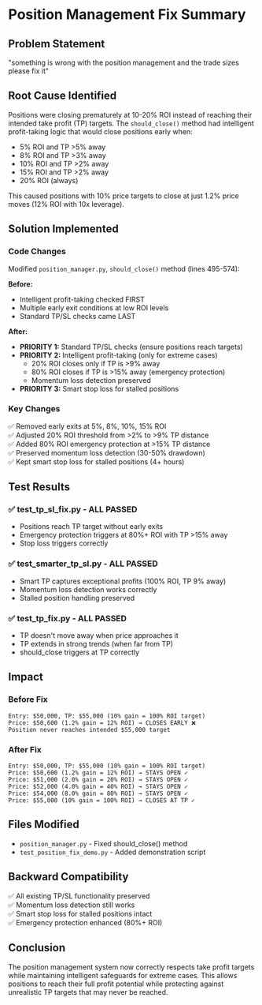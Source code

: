 # Position Management Fix Summary

## Problem Statement
"something is wrong with the position management and the trade sizes please fix it"

## Root Cause Identified
Positions were closing prematurely at 10-20% ROI instead of reaching their intended take profit (TP) targets. The `should_close()` method had intelligent profit-taking logic that would close positions early when:
- 5% ROI and TP >5% away
- 8% ROI and TP >3% away  
- 10% ROI and TP >2% away
- 15% ROI and TP >2% away
- 20% ROI (always)

This caused positions with 10% price targets to close at just 1.2% price moves (12% ROI with 10x leverage).

## Solution Implemented

### Code Changes
Modified `position_manager.py`, `should_close()` method (lines 495-574):

**Before:**
- Intelligent profit-taking checked FIRST
- Multiple early exit conditions at low ROI levels
- Standard TP/SL checks came LAST

**After:**
- **PRIORITY 1:** Standard TP/SL checks (ensure positions reach targets)
- **PRIORITY 2:** Intelligent profit-taking (only for extreme cases)
  - 20% ROI closes only if TP is >9% away
  - 80% ROI closes if TP is >15% away (emergency protection)
  - Momentum loss detection preserved
- **PRIORITY 3:** Smart stop loss for stalled positions

### Key Changes
✅ Removed early exits at 5%, 8%, 10%, 15% ROI  
✅ Adjusted 20% ROI threshold from >2% to >9% TP distance  
✅ Added 80% ROI emergency protection at >15% TP distance  
✅ Preserved momentum loss detection (30-50% drawdown)  
✅ Kept smart stop loss for stalled positions (4+ hours)

## Test Results

### ✅ test_tp_sl_fix.py - ALL PASSED
- Positions reach TP target without early exits
- Emergency protection triggers at 80%+ ROI with TP >15% away
- Stop loss triggers correctly

### ✅ test_smarter_tp_sl.py - ALL PASSED  
- Smart TP captures exceptional profits (100% ROI, TP 9% away)
- Momentum loss detection works correctly
- Stalled position handling preserved

### ✅ test_tp_fix.py - ALL PASSED
- TP doesn't move away when price approaches it
- TP extends in strong trends (when far from TP)
- should_close triggers at TP correctly

## Impact

### Before Fix
```
Entry: $50,000, TP: $55,000 (10% gain = 100% ROI target)
Price: $50,600 (1.2% gain = 12% ROI) → CLOSES EARLY ❌
Position never reaches intended $55,000 target
```

### After Fix
```
Entry: $50,000, TP: $55,000 (10% gain = 100% ROI target)
Price: $50,600 (1.2% gain = 12% ROI) → STAYS OPEN ✓
Price: $51,000 (2.0% gain = 20% ROI) → STAYS OPEN ✓
Price: $52,000 (4.0% gain = 40% ROI) → STAYS OPEN ✓
Price: $54,000 (8.0% gain = 80% ROI) → STAYS OPEN ✓
Price: $55,000 (10% gain = 100% ROI) → CLOSES AT TP ✓
```

## Files Modified
- `position_manager.py` - Fixed should_close() method
- `test_position_fix_demo.py` - Added demonstration script

## Backward Compatibility
✅ All existing TP/SL functionality preserved  
✅ Momentum loss detection still works  
✅ Smart stop loss for stalled positions intact  
✅ Emergency protection enhanced (80%+ ROI)

## Conclusion
The position management system now correctly respects take profit targets while maintaining intelligent safeguards for extreme cases. This allows positions to reach their full profit potential while protecting against unrealistic TP targets that may never be reached.
